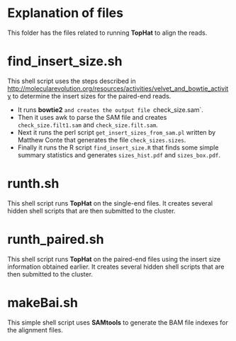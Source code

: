 Explanation of files
====================

This folder has the files related to running __TopHat__ to align the reads.

# find_insert_size.sh

This shell script uses the steps described in http://molecularevolution.org/resources/activities/velvet_and_bowtie_activity to determine the insert sizes for the paired-end reads.

* It runs __bowtie2__ `and creates the output file `check_size.sam`.
* Then it uses awk to parse the SAM file and creates `check_size.filt1.sam` and `check_size.filt.sam`.
* Next it runs the perl script `get_insert_sizes_from_sam.pl` written by Matthew Conte that generates the file `check_sizes.sizes`.
* Finally it runs the R script `find_insert_size.R` that finds some simple summary statistics and generates `sizes_hist.pdf` and `sizes_box.pdf`.

# runth.sh

This shell script runs __TopHat__ on the single-end files. It creates several hidden shell scripts that are then submitted to the cluster.

# runth_paired.sh

This shell script runs __TopHat__ on the paired-end files using the insert size information obtained earlier. It creates several hidden shell scripts that are then submitted to the cluster.

# makeBai.sh

This simple shell script uses __SAMtools__ to generate the BAM file indexes for the alignment files.
